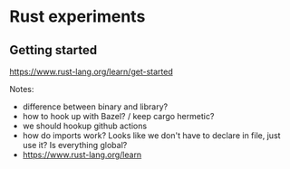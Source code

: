 # Rust experiments

## Getting started

https://www.rust-lang.org/learn/get-started

Notes:
- difference between binary and library?
- how to hook up with Bazel? / keep cargo hermetic?
- we should hookup github actions
- how do imports work? Looks like we don't have to declare in file, just use it? Is everything global?
- https://www.rust-lang.org/learn
